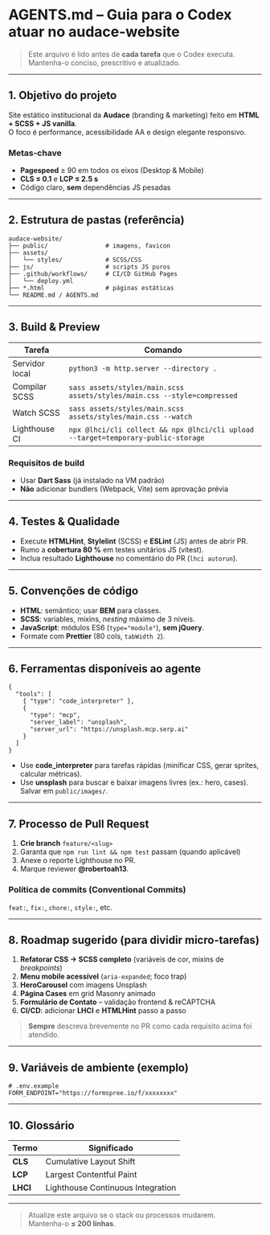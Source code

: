 # AGENTS.md – Guia para o Codex atuar no **audace-website**

> Este arquivo é lido antes de **cada tarefa** que o Codex executa.  
> Mantenha-o conciso, prescritivo e atualizado.

---

## 1. Objetivo do projeto

Site estático institucional da **Audace** (branding & marketing) feito em **HTML + SCSS + JS vanilla**.  
O foco é performance, acessibilidade AA e design elegante responsivo.

### Metas-chave
- **Pagespeed** ≥ 90 em todos os eixos (Desktop & Mobile)  
- **CLS ≤ 0.1** e **LCP ≤ 2.5 s**  
- Código claro, **sem** dependências JS pesadas  

---

## 2. Estrutura de pastas (referência)

```text
audace-website/
├── public/                # imagens, favicon
├── assets/
│   └── styles/            # SCSS/CSS
├── js/                    # scripts JS puros
├── .github/workflows/     # CI/CD GitHub Pages
│   └── deploy.yml
├── *.html                 # páginas estáticas
└── README.md / AGENTS.md
```

---

## 3. Build & Preview

| Tarefa          | Comando                                                                           |
| --------------- | --------------------------------------------------------------------------------- |
| Servidor local  | `python3 -m http.server --directory .`                                            |
| Compilar SCSS   | `sass assets/styles/main.scss assets/styles/main.css --style=compressed`          |
| Watch SCSS      | `sass assets/styles/main.scss assets/styles/main.css --watch`                     |
| Lighthouse CI   | `npx @lhci/cli collect && npx @lhci/cli upload --target=temporary-public-storage` |

### Requisitos de build
- Usar **Dart Sass** (já instalado na VM padrão)  
- **Não** adicionar bundlers (Webpack, Vite) sem aprovação prévia  

---

## 4. Testes & Qualidade
- Execute **HTMLHint**, **Stylelint** (SCSS) e **ESLint** (JS) antes de abrir PR.  
- Rumo a **cobertura 80 %** em testes unitários JS (vitest).  
- Inclua resultado **Lighthouse** no comentário do PR (`lhci autorun`).  

---

## 5. Convenções de código
- **HTML**: semântico; usar **BEM** para classes.  
- **SCSS**: variables, mixins, *nesting* máximo de 3 níveis.  
- **JavaScript**: módulos ES6 (`type="module"`), **sem jQuery**.  
- Formate com **Prettier** (80 cols, `tabWidth 2`).  

---

## 6. Ferramentas disponíveis ao agente

```jsonc
{
  "tools": [
    { "type": "code_interpreter" },
    {
      "type": "mcp",
      "server_label": "unsplash",
      "server_url": "https://unsplash.mcp.serp.ai"
    }
  ]
}
```

- Use **code_interpreter** para tarefas rápidas (minificar CSS, gerar sprites, calcular métricas).  
- Use **unsplash** para buscar e baixar imagens livres (ex.: hero, cases).  
  Salvar em `public/images/`.  

---

## 7. Processo de Pull Request
1. **Crie branch** `feature/<slug>`  
2. Garanta que `npm run lint && npm test` passam (quando aplicável)  
3. Anexe o reporte Lighthouse no PR.  
4. Marque reviewer **@robertoah13**.  

### Política de commits (Conventional Commits)
`feat:`, `fix:`, `chore:`, `style:`, etc.  

---

## 8. Roadmap sugerido (para dividir micro-tarefas)

1. **Refatorar CSS → SCSS completo** (variáveis de cor, mixins de *breakpoints*)  
2. **Menu mobile acessível** (`aria-expanded`; foco trap)  
3. **HeroCarousel** com imagens Unsplash  
4. **Página Cases** em grid Masonry animado  
5. **Formulário de Contato** – validação frontend & reCAPTCHA  
6. **CI/CD**: adicionar **LHCI** e **HTMLHint** passo a passo  

> **Sempre** descreva brevemente no PR como cada requisito acima foi atendido.

---

## 9. Variáveis de ambiente (exemplo)

```env
# .env.example
FORM_ENDPOINT="https://formspree.io/f/xxxxxxxx"
```

---

## 10. Glossário

| Termo    | Significado                       |
| -------- | --------------------------------- |
| **CLS**  | Cumulative Layout Shift           |
| **LCP**  | Largest Contentful Paint          |
| **LHCI** | Lighthouse Continuous Integration |

---

> Atualize este arquivo se o stack ou processos mudarem.  
> Mantenha-o **≤ 200 linhas**.
